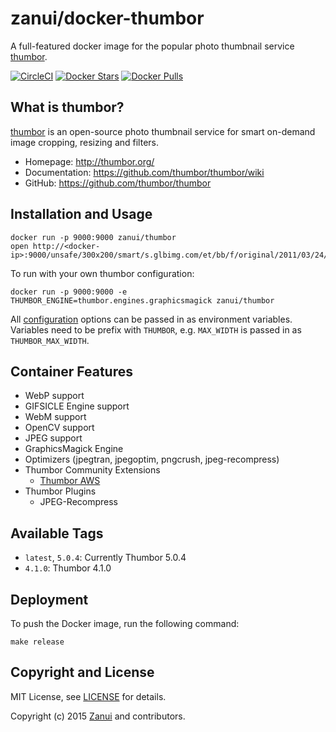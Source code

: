 # zanui/docker-thumbor

A full-featured docker image for the popular photo thumbnail service [thumbor](http://thumbor.org/).

[![CircleCI](https://img.shields.io/circleci/project/zanui/docker-thumbor.svg)](https://circleci.com/gh/zanui/docker-thumbor)
[![Docker Stars](https://img.shields.io/docker/stars/zanui/thumbor.svg)](https://registry.hub.docker.com/u/zanui/thumbor/star)
[![Docker Pulls](https://img.shields.io/docker/pulls/zanui/thumbor.svg)]()

## What is thumbor?

[thumbor](http://thumbor.org/) is an open-source photo thumbnail service for smart on-demand image cropping, resizing and filters.

* Homepage: http://thumbor.org/
* Documentation: https://github.com/thumbor/thumbor/wiki
* GitHub: https://github.com/thumbor/thumbor

## Installation and Usage

    docker run -p 9000:9000 zanui/thumbor
    open http://<docker-ip>:9000/unsafe/300x200/smart/s.glbimg.com/et/bb/f/original/2011/03/24/VN0JiwzmOw0b0lg.jpg

To run with your own thumbor configuration:

    docker run -p 9000:9000 -e THUMBOR_ENGINE=thumbor.engines.graphicsmagick zanui/thumbor

All [configuration](https://github.com/thumbor/thumbor/wiki/Configuration) options can be passed in as environment variables. Variables need to be prefix with `THUMBOR`, e.g. `MAX_WIDTH` is passed in as `THUMBOR_MAX_WIDTH`.

## Container Features

- WebP support
- GIFSICLE Engine support
- WebM support
- OpenCV support
- JPEG support
- GraphicsMagick Engine
- Optimizers (jpegtran, jpegoptim, pngcrush, jpeg-recompress)
- Thumbor Community Extensions
  - [Thumbor AWS](https://github.com/thumbor-community/aws)
- Thumbor Plugins
  - JPEG-Recompress

## Available Tags

* `latest`, `5.0.4`: Currently Thumbor 5.0.4
* `4.1.0`: Thumbor 4.1.0

## Deployment

To push the Docker image, run the following command:

    make release

## Copyright and License

MIT License, see [LICENSE](LICENSE.md) for details.

Copyright (c) 2015 [Zanui](https://www.zanui.com.au) and contributors.
